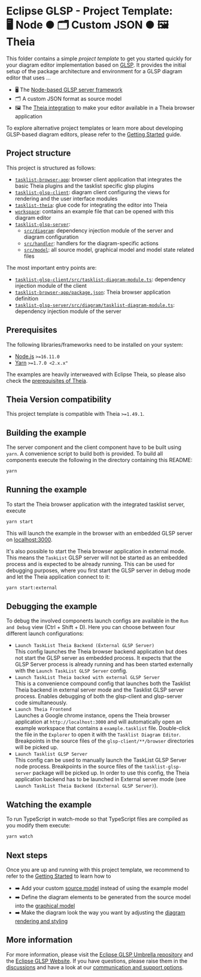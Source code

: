 # Eclipse GLSP - Project Template:<br> 🖥️ Node ● 🗂️ Custom JSON ● 🖼️ Theia

This folder contains a simple _project template_ to get you started quickly for your diagram editor implementation based on [GLSP](https://github.com/eclipse-glsp/glsp).
It provides the initial setup of the package architecture and environment for a GLSP diagram editor that uses ...

-   🖥️ The [Node-based GLSP server framework](https://github.com/eclipse-glsp/glsp-server-node)
-   🗂️ A custom JSON format as source model
-   🖼️ The [Theia integration](https://github.com/eclipse-glsp/glsp-theia-integration) to make your editor available in a Theia browser application

To explore alternative project templates or learn more about developing GLSP-based diagram editors, please refer to the [Getting Started](https://www.eclipse.org/glsp/documentation/gettingstarted) guide.

## Project structure

This project is structured as follows:

-   [`tasklist-browser-app`](./tasklist-browser-app): browser client application that integrates the basic Theia plugins and the tasklist specific glsp plugins
-   [`tasklist-glsp-client`](./tasklist-glsp-client): diagram client configuring the views for rendering and the user interface modules
-   [`tasklist-theia`](./tasklist-theia): glue code for integrating the editor into Theia
-   [`workspace`](./workspace): contains an example file that can be opened with this diagram editor
-   [`tasklist-glsp-server`](./tasklist-glsp-server):
    -   [`src/diagram`](./tasklist-glsp-server/src/diagram): dependency injection module of the server and diagram configuration
    -   [`src/handler`](./tasklist-glsp-server/src/handler): handlers for the diagram-specific actions
    -   [`src/model`](./tasklist-glsp-server/src/model): all source model, graphical model and model state related files

The most important entry points are:

-   [`tasklist-glsp-client/src/tasklist-diagram-module.ts`](./tasklist-glsp-client/src/tasklist-diagram-module.ts): dependency injection module of the client
-   [`tasklist-browser-app/package.json`](tasklist-browser-app/package.json): Theia browser application definition
-   [`tasklist-glsp-server/src/diagram/tasklist-diagram-module.ts`](./tasklist-glsp-server/src/diagram/tasklist-diagram-module.ts): dependency injection module of the server

## Prerequisites

The following libraries/frameworks need to be installed on your system:

-   [Node.js](https://nodejs.org/en/) `>=16.11.0`
-   [Yarn](https://classic.yarnpkg.com/en/docs/install#debian-stable) `>=1.7.0 <2.x.x"`

The examples are heavily interweaved with Eclipse Theia, so please also check the [prerequisites of Theia](https://github.com/eclipse-theia/theia/blob/master/doc/Developing.md#prerequisites).

## Theia Version compatibility

This project template is compatible with Theia `>=1.49.1`.

## Building the example

The server component and the client component have to be built using `yarn`.
A convenience script to build both is provided.
To build all components execute the following in the directory containing this README:

```bash
yarn
```

## Running the example

To start the Theia browser application with the integrated tasklist server, execute

```bash
yarn start
```

This will launch the example in the browser with an embedded GLSP server on [localhost:3000](http://localhost:3000).

It's also possible to start the Theia browser application in external mode. This means the `TaskList` GLSP server will not be started as an embedded process and is expected to be already running. This can be used for debugging purposes, where you first start the GLSP server in debug mode and let the Theia application connect to it:

```bash
yarn start:external
```

## Debugging the example

To debug the involved components launch configs are available in the `Run and Debug` view (Ctrl + Shift + D).
Here you can choose between four different launch configurations:

-   `Launch TaskList Theia Backend (External GLSP Server)`<br>
    This config launches the Theia browser backend application but does not start the GLSP server as embedded process.
    It expects that the GLSP Server process is already running and has been started externally with the `Launch TaskList GLSP Server` config.
-   `Launch TaskList Theia backed with external GLSP Server`<br>
    This is a convenience compound config that launches both the Tasklist Theia backend in external server mode and the Tasklist GLSP server process. Enables debugging of both the glsp-client and glsp-server code simultaneously.
-   `Launch Theia Frontend`<br>
    Launches a Google chrome instance, opens the Theia browser application at `http://localhost:3000` and will automatically open an example workspace that contains a `example.tasklist` file.
    Double-click the file in the `Explorer` to open it with the `Tasklist Diagram Editor`.
    Breakpoints in the source files of the `glsp-client/**/browser` directories will be picked up.
-   `Launch Tasklist GLSP Server`<br>
    This config can be used to manually launch the TaskList GLSP Server node process. Breakpoints in the source files of the `tasklist-glsp-server` package will be picked up. In order to use this config, the Theia application backend has to be launched in External server mode (see `Launch TaskList Theia Backend (External GLSP Server)`).

## Watching the example

To run TypeScript in watch-mode so that TypeScript files are compiled as you modify them execute:

```bash
yarn watch
```

## Next steps

Once you are up and running with this project template, we recommend to refer to the [Getting Started](https://www.eclipse.org/glsp/documentation) to learn how to

-   ➡️ Add your custom [source model](https://www.eclipse.org/glsp/documentation/sourcemodel) instead of using the example model
-   ➡️ Define the diagram elements to be generated from the source model into the [graphical model](https://www.eclipse.org/glsp/documentation/gmodel)
-   ➡️ Make the diagram look the way you want by adjusting the [diagram rendering and styling](https://www.eclipse.org/glsp/documentation/rendering)

## More information

For more information, please visit the [Eclipse GLSP Umbrella repository](https://github.com/eclipse-glsp/glsp) and the [Eclipse GLSP Website](https://www.eclipse.org/glsp/).
If you have questions, please raise them in the [discussions](https://github.com/eclipse-glsp/glsp/discussions) and have a look at our [communication and support options](https://www.eclipse.org/glsp/contact/).
